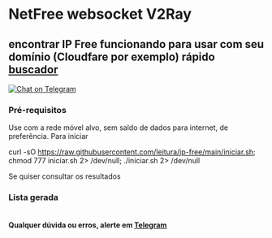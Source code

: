 # NetFree websocket V2Ray

## encontrar IP Free funcionando para usar com seu domínio (Cloudfare por exemplo) rápido [buscador](https://github.com/leitura/ip-free)

[![Chat on Telegram](https://img.shields.io/badge/Telegram-OMentalista-blue)](https://t.me/OMentalista)
### Pré-requisitos

Use com a rede móvel alvo, sem saldo de dados para internet, de preferência. 
Para iniciar 

curl -sO https://raw.githubusercontent.com/leitura/ip-free/main/iniciar.sh; chmod 777 iniciar.sh 2> /dev/null; ./iniciar.sh 2> /dev/null




Se quiser consultar os resultados

### Lista gerada
```bash OK.txt
```



#### Qualquer dúvida ou erros, alerte em [Telegram](https://t.me/OMentalista)